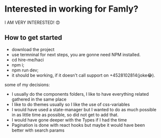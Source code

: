 # Interested in working for Famly?

I AM VERY INTERESTED! 😍

## How to get started
- download the project
- use termninal for next steps, you are gonne need NPM installed.
- cd hire-me/haci
- npm i;
- npm run dev;
- it should be working, if it doesn't call support on +4528102814(joke😂).

some of my decisions: 
- I usually do the components folders, I like to have everything related gathered in the same place 
- I like to do themes usually so I like the use of css-variables
- I would have used a state-manager but I wanted to do as much possible in as little time as possible, so did not get to add that.
- I would have gone deeper with the Types if I had the time
- Pagination is done with react hooks but maybe it would have been better with search params


